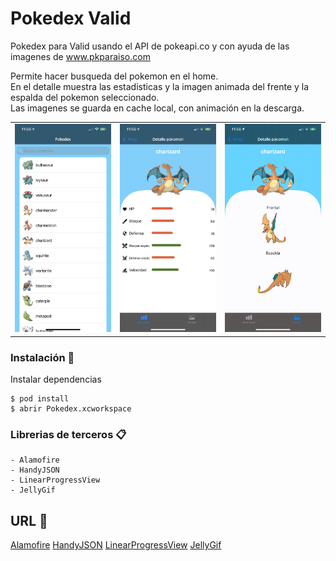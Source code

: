 # Pokedex Valid

Pokedex para Valid usando el API de pokeapi.co y con ayuda de las imagenes de www.pkparaiso.com

Permite hacer busqueda del pokemon en el home. <br>
En el detalle muestra las estadisticas y la imagen animada del frente y la espalda del pokemon seleccionado. <br>
Las imagenes se guarda en cache local, con animación en la descarga.

<table>
<tbody>
<tr>
<td><img src="https://github.com/andriunet/Pokedex/blob/main/Home.png"  /></td>
<td><img src="https://github.com/andriunet/Pokedex/blob/main/Detalle1.png"/></td>
<td><img src="https://github.com/andriunet/Pokedex/blob/main/Detalle3.gif"/></td>
</tr>
</tbody>
</table>


### Instalación 🔧

Instalar dependencias

```
$ pod install
$ abrir Pokedex.xcworkspace
```

### Librerias de terceros 📋
```
- Alamofire
- HandyJSON
- LinearProgressView
- JellyGif
```

## URL 📖

[Alamofire](https://github.com/Alamofire/Alamofire)
[HandyJSON](https://github.com/alibaba/HandyJSON)
[LinearProgressView](https://github.com/BiAtoms/LinearProgressView)
[JellyGif](https://github.com/TaLinh/JellyGif)

